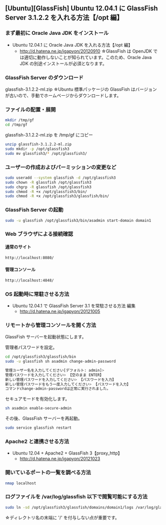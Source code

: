 ## [Ubuntu][GlassFish] Ubuntu 12.04.1 に GlassFish Server 3.1.2.2 を入れる方法【/opt 編】


### まず最初に Oracle Java JDK をインストール

* Ubuntu 12.04.1 に Oracle Java JDK を入れる方法【/opt 編】
  * http://d.hatena.ne.jp/igapyon/20120910
☆GlassFish は OpenJDK では適切に動作しないことが知られています。このため、Oracle Java JDK の別途インストールが必須となります。


### GlassFish Server のダウンロード

glassfish-3.1.2.2-ml.zip
☆Ubuntu 標準パッケージの GlassFish はバージョンが古いので、手動でホームページからダウンロードします。


### ファイルの配置・展開


```sh
mkdir /tmp/gf
cd /tmp/gf
```

glassfish-3.1.2.2-ml.zip を /tmp/gf にコピー


```sh
unzip glassfish-3.1.2.2-ml.zip 
sudo mkdir -p /opt/glassfish3
sudo mv glassfish3/* /opt/glassfish3/
```



### ユーザーの作成およびパーミッションの変更など


```sh
sudo useradd --system glassfish -d /opt/glassfish3
sudo chown -R glassfish /opt/glassfish3
sudo chgrp -R glassfish /opt/glassfish3
sudo chmod -R +x /opt/glassfish3/bin/
sudo chmod -R +x /opt/glassfish3/glassfish/bin/
```



### GlassFish Server の起動


```sh
sudo -u glassfish /opt/glassfish3/bin/asadmin start-domain domain1
```



### Web ブラウザによる接続確認


#### 通常のサイト


```sh
http://localhost:8080/
```


#### 管理コンソール


```sh
http://localhost:4848/
```



### OS 起動時に常駐させる方法

* Ubuntu 12.04.1 で GlassFish Server 3.1 を常駐させる方法 編集
  * http://d.hatena.ne.jp/igapyon/20121005


### リモートから管理コンソールを開く方法

GlassFish サーバーを起動状態にします。

管理者パスワードを設定。

```sh
cd /opt/glassfish3/glassfish/bin
sudo -u glassfish sh asadmin change-admin-password
```


```sh
管理ユーザー名を入力してください[デフォルト: admin]>
管理パスワードを入力してください> 【空のまま ENTER】
新しい管理パスワードを入力してください> 【パスワードを入力】
新しい管理パスワードをもう一度入力してください> 【パスワードを入力】
コマンドchange-admin-passwordは正常に実行されました。
```


セキュアモードを有効化します。

```sh
sh asadmin enable-secure-admin
```

その後、GlassFish サーバーを再起動。

```sh
sudo service glassfish restart
```



### Apache2 と連携させる方法

* Ubuntu 12.04 + Apache2 + GlassFish 3【proxy_http】
  * http://d.hatena.ne.jp/igapyon/20121023


### 開いているポートの一覧を調べる方法


```sh
nmap localhost
```



### ログファイルを /var/log/glassfish 以下で閲覧可能にする方法


```sh
sudo ln -sd /opt/glassfish3/glassfish/domains/domain1/logs /var/log/glassfish
```

☆ディレクトリ名の末端に '/' を付与しない点が重要です。


